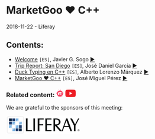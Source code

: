 # MarketGoo ❤️ C++
2018-11-22 - Liferay

## Contents:
- [Welcome](welcome.pdf) `[ES]`, Javier G. Sogo [&#x25b6;](https://youtu.be/-ZqEKcS2178)
- [Trip Report: San Diego](sandiego.pdf) `[ES]`, José Daniel García [&#x25b6;](https://youtu.be/5v2pnOHObD4)
- [Duck Typing en C++](https://newlawrence.github.io/Talks/181122_duck_typing/duck_typing.slides.html#/) `[ES]`, Alberto Lorenzo Márquez [&#x25b6;](https://youtu.be/rqdlalSd1NU)
- [MarketGoo ❤️ C++](MarketGoo.Loves.Cpp.pdf) `[ES]`, José Miguel Pérez [&#x25b6;](https://youtu.be/S9H_pgjxOC8)

### Related content: [<img src="../assets/brand-logos/meetup.svg" alt="meetup" height="20"/>](https://www.meetup.com/es-ES/Madrid-C-Cpp/events/256340508/) [<img src="../assets/brand-logos/youtube.svg" alt="youtube" height="20"/>](https://youtu.be/-ZqEKcS2178)

We are grateful to the sponsors of this meeting:  

[<img src="../assets/sponsor-logos/liferay.png" alt="liferay" width="200"/>](https://www.liferay.com/es/home)
